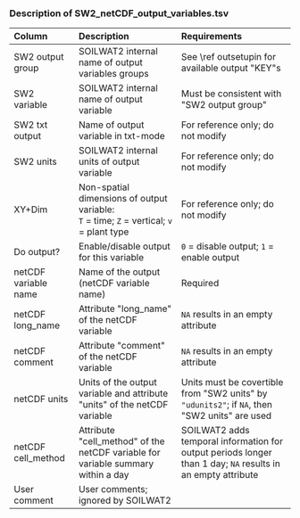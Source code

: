 ### Description of SW2_netCDF_output_variables.tsv

| Column                      | Description                                                                                | Requirements                                                                                                |
|:--------------------------- |:------------------------------------------------------------------------------------------ |:----------------------------------------------------------------------------------------------------------- |
| SW2 output group            | SOILWAT2 internal name of output variables groups                                          | See \ref outsetupin for available output "KEY"s                                                             |
| SW2 variable                | SOILWAT2 internal name of output variable                                                  | Must be consistent with "SW2 output group"                                                                  |
| SW2 txt output              | Name of output variable in txt-mode                                                        | For reference only; do not modify                                                                           |
| SW2 units                   | SOILWAT2 internal units of output variable                                                 | For reference only; do not modify                                                                           |
| XY+Dim                      | Non-spatial dimensions of output variable:<br>`T` = time; `Z` = vertical; `v` = plant type | For reference only; do not modify                                                                           |
| Do output?                  | Enable/disable output for this variable                                                    | `0` = disable output; `1` = enable output                                                                   |
| netCDF variable name        | Name of the output (netCDF variable name)                                                  | Required                                                                                                    |
| netCDF long_name            | Attribute "long_name" of the netCDF variable                                               | `NA` results in an empty attribute                                                                          |
| netCDF comment              | Attribute "comment" of the netCDF variable                                                 | `NA` results in an empty attribute                                                                          |
| netCDF units                | Units of the output variable and attribute "units" of the netCDF variable                  | Units must be covertible from "SW2 units" by `"udunits2"`; if `NA`, then "SW2 units" are used               |
| netCDF cell_method          | Attribute "cell_method" of the netCDF variable for variable summary within a day           | SOILWAT2 adds temporal information for output periods longer than 1 day; `NA` results in an empty attribute |
| User comment                | User comments; ignored by SOILWAT2                                                         |                                                                                                             |
